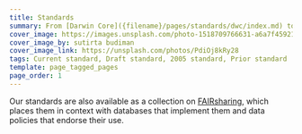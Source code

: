 ```yaml
---
title: Standards
summary: From [Darwin Core]({filename}/pages/standards/dwc/index.md) to [WGSRPD]({filename}/pages/standards/wgsrpd/index.md): TDWG standards aid the exchange of biodiversity information.
cover_image: https://images.unsplash.com/photo-1518709766631-a6a7f45921c3
cover_image_by: sutirta budiman
cover_image_link: https://unsplash.com/photos/PdiOj8kRy28
tags: Current standard, Draft standard, 2005 standard, Prior standard
template: page_tagged_pages
page_order: 1
---
```


Our standards are also available as a collection on [FAIRsharing](https://fairsharing.org/collection/TDWGBiodiversity), which places them in context with databases that implement them and data policies that endorse their use.
